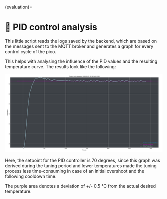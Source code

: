(evaluation)=
# 🧐 PID control analysis
This little script reads the logs saved by the backend, which are based on the messages sent to the MQTT broker and generates a graph for every control cycle of the pico.

This helps with analysing the influence of the PID values and the resulting temperature curve. The results look like the following:

![example.png](example.png)

Here, the setpoint for the PID controller is 70 degrees, since this graph was derived during the tuning period and lower temperatures made the tuning process less time-consuming in case of an initial overshoot and the following cooldown time.

The purple area denotes a deviation of +/- 0.5 °C from the actual desired temperature.
